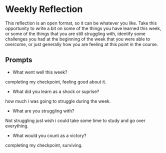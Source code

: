 # Weekly Reflection
This reflection is an open format, so it can be whatever you like. Take this opportunity to write a bit on some of the things you have learned this week, or some of the things that you are still struggling with, identify some challenges you had at the beginning of the week that you were able to overcome, or just generally how you are feeling at this point in the course.

## Prompts
- What went well this week?

completing my checkpoint, feeling good about it.

- What did you learn as a shock or suprise?

how much i was going to struggle during the week.

- What are you struggling with?

Not struggling just wish i could take some time to study and go over everything.

- What would you count as a victory?

completing my checkpoint, surviving.
